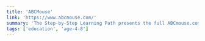 ```yaml
---
title: 'ABCMouse'
link: 'https://www.abcmouse.com/'
summary: 'The Step-by-Step Learning Path presents the full ABCmouse.com curriculum in a carefully designed program of more than 850 lessons in ten levels. As your child completes each lesson, he or she is guided to the next one. Schools can request access for free, and all students can use the service.'
tags: ['education', 'age-4-8']
---
```


